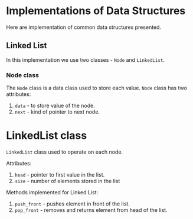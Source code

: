 # Implementations of Data Structures

Here are implementation of common data structures presented.

## Linked List

In this implementation we use two classes - `Node` and `LinkedList`.

### Node class
The `Node` class is a data class used to store each value. `Node` class has two attributes:
1. `data` - to store value of the node.
2. `next` - kind of pointer to next node.

# LinkedList class
`LinkedList` class used to operate on each node.

Attributes:
1. `head` - pointer to first value in the list.
2. `size` - number of elements stored in the list

Methods implemented for Linked List:
1. `push_front` - pushes element in front of the list.
2. `pop_front` - removes and returns element from head of the list.


